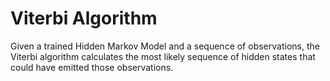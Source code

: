 # Viterbi Algorithm

Given a trained Hidden Markov Model and a sequence of observations,
the Viterbi algorithm calculates the most likely sequence of
hidden states that could have emitted those observations.
